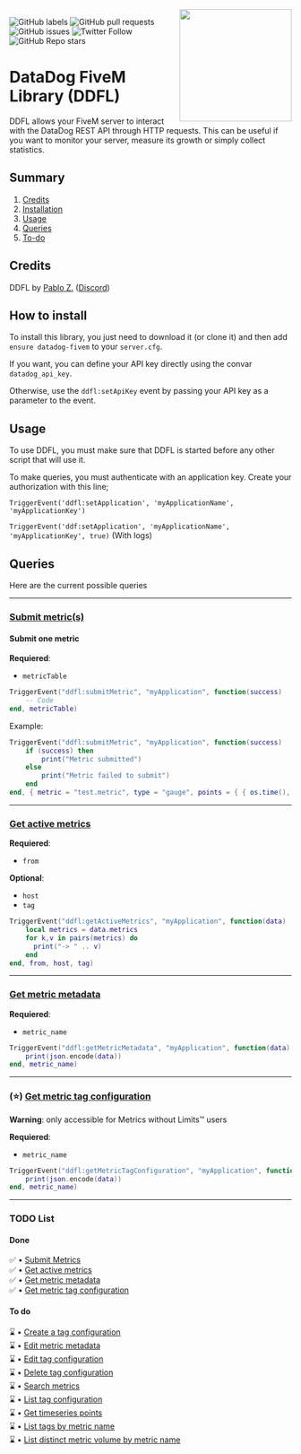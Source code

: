 <img align="right" src="https://cdn-ak.f.st-hatena.com/images/fotolife/n/nekonenene/20170508/20170508180215.png" height="200" width="200">

![GitHub labels](https://img.shields.io/github/labels/PABLO-1610/datadog-fivem/help-wanted)
![GitHub pull requests](https://img.shields.io/github/issues-pr/PABLO-1610/datadog-fivem)
![GitHub issues](https://img.shields.io/github/issues/PABLO-1610/datadog-fivem)
![Twitter Follow](https://img.shields.io/twitter/follow/Pablo1610_?style=social)
![GitHub Repo stars](https://img.shields.io/github/stars/PABLO-1610/datadog-fivem?style=social)

# DataDog FiveM Library (DDFL)

DDFL allows your FiveM server to interact with the DataDog REST API through HTTP requests.
This can be useful if you want to monitor your server, measure its growth or simply collect statistics.

## Summary

1) [Credits](#credits)
3) [Installation](#how-to-install)
4) [Usage](#usage)
5) [Queries](#queries)
6) [To-do](#todo-list)

## Credits

DDFL by [Pablo Z.](https://github.com/PABLO-1610) ([Discord](https://discord.gg/Y9HJw4u6Hh))

## How to install

To install this library, you just need to download it (or clone it) 
and then add `ensure datadog-fivem` to your `server.cfg`.

If you want, you can define your API key directly using the convar `datadog_api_key`. 

Otherwise, use the `ddfl:setApiKey` event by passing your API key as a parameter to the event.

## Usage

To use DDFL, you must make sure that DDFL is started before any other script that will use it.

To make queries, you must authenticate with an application key. Create your authorization with this line;

`TriggerEvent('ddfl:setApplication', 'myApplicationName', 'myApplicationKey')`

`TriggerEvent('ddf:setApplication', 'myApplicationName', 'myApplicationKey', true)` (With logs)

## Queries

Here are the current possible queries

<hr/>

### [Submit metric(s)](https://docs.datadoghq.com/fr/api/latest/metrics/#submit-metrics)
#### Submit one metric
**Requiered**:
- `metricTable`
```lua
TriggerEvent("ddfl:submitMetric", "myApplication", function(success)
    -- Code
end, metricTable)
```
Example:
```lua
TriggerEvent("ddfl:submitMetric", "myApplication", function(success)
    if (success) then
        print("Metric submitted")
    else
        print("Metric failed to submit")
    end
end, { metric = "test.metric", type = "gauge", points = { { os.time(), 1.5 } }, tags = { "user:me", "test:ok" } })
```

<hr/>

### [Get active metrics](https://docs.datadoghq.com/fr/api/latest/metrics/#get-active-metrics-list)
**Requiered**:
- `from`

**Optional**:
- `host`
- `tag`
```lua
TriggerEvent("ddfl:getActiveMetrics", "myApplication", function(data)
    local metrics = data.metrics
    for k,v in pairs(metrics) do
      print("-> " .. v)
    end
end, from, host, tag)
```

<hr/>

### [Get metric metadata](https://docs.datadoghq.com/fr/api/latest/metrics/#get-metric-metadata)
**Requiered**:
- `metric_name`
```lua
TriggerEvent("ddfl:getMetricMetadata", "myApplication", function(data)
    print(json.encode(data))
end, metric_name)
```

<hr/>

### (⭐) [Get metric tag configuration](https://docs.datadoghq.com/fr/api/latest/metrics/#list-tag-configuration-by-name)
**__Warning__**: only accessible for Metrics without Limits™ users

**Requiered**:
- `metric_name`
```lua
TriggerEvent("ddfl:getMetricTagConfiguration", "myApplication", function(data)
    print(json.encode(data))
end, metric_name)
```

<hr/>

### TODO List
#### Done
✅ • [Submit Metrics](https://docs.datadoghq.com/fr/api/latest/metrics/#submit-metrics)<br/>
✅ • [Get active metrics](https://docs.datadoghq.com/fr/api/latest/metrics/#get-active-metrics-list)<br/>
✅ • [Get metric metadata](https://docs.datadoghq.com/fr/api/latest/metrics/#get-metric-metadata)<br/>
✅ • [Get metric tag configuration](https://docs.datadoghq.com/fr/api/latest/metrics/#list-tag-configuration-by-name)
#### To do
⌛ • [Create a tag configuration](https://docs.datadoghq.com/fr/api/latest/metrics/#create-a-tag-configuration)<br/>
⌛ • [Edit metric metadata](https://docs.datadoghq.com/fr/api/latest/metrics/#edit-metric-metadata)<br/>
⌛ • [Edit tag configuration](https://docs.datadoghq.com/fr/api/latest/metrics/#update-a-tag-configuration)<br/>
⌛ • [Delete tag configuration](https://docs.datadoghq.com/fr/api/latest/metrics/#delete-a-tag-configuration)<br/>
⌛ • [Search metrics](https://docs.datadoghq.com/fr/api/latest/metrics/#search-metrics)<br/>
⌛ • [List tag configuration](https://docs.datadoghq.com/fr/api/latest/metrics/#list-tag-configurations)<br/>
⌛ • [Get timeseries points](https://docs.datadoghq.com/fr/api/latest/metrics/#query-timeseries-points)<br/>
⌛ • [List tags by metric name](https://docs.datadoghq.com/fr/api/latest/metrics/#list-tags-by-metric-name)<br/>
⌛ • [List distinct metric volume by metric name](https://docs.datadoghq.com/fr/api/latest/metrics/#list-distinct-metric-volumes-by-metric-name)<br/>


                                                                                                                               
